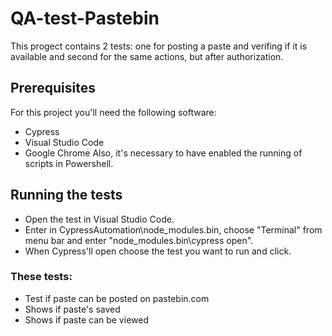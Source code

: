 # QA-test-Pastebin
This progect contains 2 tests: one for posting a paste and verifing if it is available and second for the same actions, but after authorization.

## Prerequisites
For this project you'll need the following software:
* Cypress
* Visual Studio Code
* Google Chrome
Also, it's necessary to have enabled the running of scripts in Powershell.

## Running the tests

* Open the test in Visual Studio Code.
* Enter in CypressAutomation\node_modules\.bin, choose "Terminal" from menu bar and enter "node_modules\.bin\cypress open".
* When Cypress'll open choose the test you want to run and click.

### These tests:

* Test if paste can be posted on pastebin.com
* Shows if paste's saved 
* Shows if paste can be viewed
